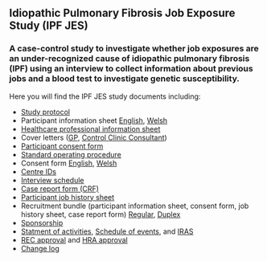## Idiopathic Pulmonary Fibrosis Job Exposure Study (IPF JES)

### A case-control study to investigate whether job exposures are an under-recognized cause of idiopathic pulmonary fibrosis (IPF) using an interview to collect information about previous jobs and a blood test to investigate genetic susceptibility.

Here you will find the IPF JES study documents including:

- [Study protocol](https://github.com/drcjar/ipfjes/raw/master/ipfjes-protocol.pdf)
- Participant information sheet [English](https://github.com/drcjar/ipfjes/blob/master/ipfjes-pis.pdf), [Welsh](https://github.com/drcjar/ipfjes/blob/master/ipfjes-pis-welsh.pdf)
- [Healthcare professional information sheet](https://github.com/drcjar/ipfjes/blob/master/ipfjes-onepager.pdf)
- Cover letters ([GP](https://github.com/drcjar/ipfjes/blob/master/ipfjes-coverletter-gp.pdf), [Control Clinic Consultant](https://github.com/drcjar/ipfjes/blob/master/ipfjes-coverletter-cons-control.pdf))
- [Participant consent form](https://github.com/drcjar/ipfjes/blob/master/ipfjes-consent.pdf)
- [Standard operating procedure](https://github.com/drcjar/ipfjes/blob/master/ipfjes-sop.pdf)
- Consent form [English](https://github.com/drcjar/ipfjes/blob/master/ipfjes-consent.pdf), [Welsh](https://github.com/drcjar/ipfjes/blob/master/ipfjes-consent-welsh.pdf)
- [Centre IDs](https://github.com/drcjar/ipfjes/blob/master/ipfjes-centre-ids.csv)
- [Interview schedule](https://github.com/drcjar/ipfjes/blob/master/ipfjes-interview.pdf)
- [Case report form (CRF)](https://github.com/drcjar/ipfjes/blob/master/ipfjes-crf.pdf)
- [Participant job history sheet](https://github.com/drcjar/ipfjes/blob/master/ipfjes-jobs.pdf)
- Recruitment bundle (participant information sheet, consent form, job history sheet, case report form) [Regular](https://github.com/drcjar/ipfjes/blob/master/ipfjes-bundle-regular-edition.pdf), [Duplex](https://github.com/drcjar/ipfjes/blob/master/ipfjes-bundle-duplex-edition.pdf) 
- [Sponsorship](https://github.com/drcjar/ipfjes/blob/master/16SM3627%20Sponsorship.pdf)
- [Statment of activities](https://github.com/drcjar/ipfjes/blob/master/ipfjes-statement-activities.docx), [Schedule of events](https://github.com/drcjar/ipfjes/blob/master/ipfjes-hra-schedule-events.xls), and [IRAS]( https://github.com/drcjar/ipfjes/blob/master/ipfjes-iras-form.pdf)
- [REC approval](https://github.com/drcjar/ipfjes/blob/master/2017.02.11%2017-0021%20FIFO-3.pdf) and [HRA approval](https://github.com/drcjar/ipfjes/blob/master/IRAS_203355_Letter_of_HRA_Approval_3March2017-1.pdf)
- [Change log](https://github.com/drcjar/ipfjes/blob/master/CHANGELOG.md)

